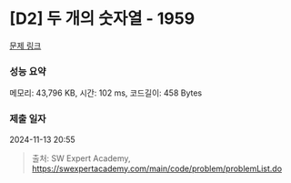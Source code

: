 # [D2] 두 개의 숫자열 - 1959 

[문제 링크](https://swexpertacademy.com/main/code/problem/problemDetail.do?contestProbId=AV5PpoFaAS4DFAUq) 

### 성능 요약

메모리: 43,796 KB, 시간: 102 ms, 코드길이: 458 Bytes

### 제출 일자

2024-11-13 20:55



> 출처: SW Expert Academy, https://swexpertacademy.com/main/code/problem/problemList.do